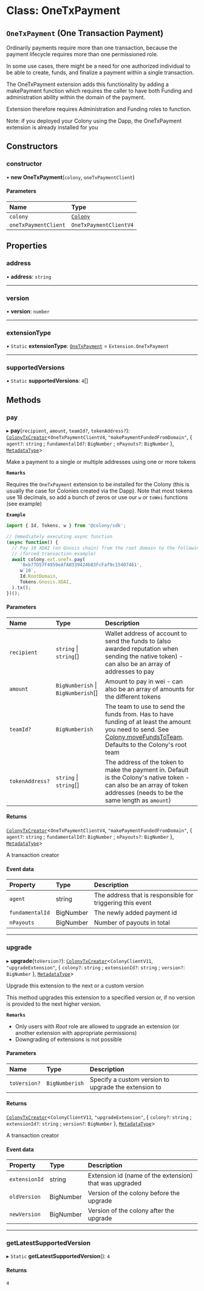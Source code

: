 # Class: OneTxPayment

## `OneTxPayment` (One Transaction Payment)

Ordinarily payments require more than one transaction, because the payment lifecycle requires more than one permissioned role.

In some use cases, there might be a need for one authorized individual to be able to create, funds, and finalize a payment within a single transaction.

The OneTxPayment extension adds this functionality by adding a makePayment function which requires the caller to have both Funding and administration ability within the domain of the payment.

Extension therefore requires Administration and Funding roles to function.

Note: if you deployed your Colony using the Dapp, the OneTxPayment extension is already installed for you

## Constructors

### constructor

• **new OneTxPayment**(`colony`, `oneTxPaymentClient`)

#### Parameters

| Name | Type |
| :------ | :------ |
| `colony` | [`Colony`](Colony.md) |
| `oneTxPaymentClient` | `OneTxPaymentClientV4` |

## Properties

### address

• **address**: `string`

___

### version

• **version**: `number`

___

### extensionType

▪ `Static` **extensionType**: [`OneTxPayment`](../enums/Extension.md#onetxpayment) = `Extension.OneTxPayment`

___

### supportedVersions

▪ `Static` **supportedVersions**: ``4``[]

## Methods

### pay

▸ **pay**(`recipient`, `amount`, `teamId?`, `tokenAddress?`): [`ColonyTxCreator`](ColonyTxCreator.md)<`OneTxPaymentClientV4`, ``"makePaymentFundedFromDomain"``, { `agent?`: `string` ; `fundamentalId?`: `BigNumber` ; `nPayouts?`: `BigNumber`  }, [`MetadataType`](../enums/MetadataType.md)\>

Make a payment to a single or multiple addresses using one or more tokens

**`Remarks`**

Requires the `OneTxPayment` extension to be installed for the Colony (this is usually the case for Colonies created via the Dapp). Note that most tokens use 18 decimals, so add a bunch of zeros or use our `w` or `toWei` functions (see example)

**`Example`**

```typescript
import { Id, Tokens, w } from '@colony/sdk';

// Immediately executing async function
(async function() {
  // Pay 10 XDAI (on Gnosis chain) from the root domain to the following address
  // (forced transaction example)
  await colony.ext.oneTx.pay(
     '0xb77D57F4959eAfA0339424b83FcFaf9c15407461',
     w`10`,
     Id.RootDomain,
     Tokens.Gnosis.XDAI,
  ).tx();
})();
```

#### Parameters

| Name | Type | Description |
| :------ | :------ | :------ |
| `recipient` | `string` \| `string`[] | Wallet address of account to send the funds to (also awarded reputation when sending the native token) - can also be an array of addresses to pay |
| `amount` | `BigNumberish` \| `BigNumberish`[] | Amount to pay in wei - can also be an array of amounts for the different tokens |
| `teamId?` | `BigNumberish` | The team to use to send the funds from. Has to have funding of at least the amount you need to send. See [Colony.moveFundsToTeam](Colony.md#movefundstoteam). Defaults to the Colony's root team |
| `tokenAddress?` | `string` \| `string`[] | The address of the token to make the payment in. Default is the Colony's native token - can also be an array of token addresses (needs to be the same length as `amount`) |

#### Returns

[`ColonyTxCreator`](ColonyTxCreator.md)<`OneTxPaymentClientV4`, ``"makePaymentFundedFromDomain"``, { `agent?`: `string` ; `fundamentalId?`: `BigNumber` ; `nPayouts?`: `BigNumber`  }, [`MetadataType`](../enums/MetadataType.md)\>

A transaction creator

#### Event data

| Property | Type | Description |
| :------ | :------ | :------ |
| `agent` | string | The address that is responsible for triggering this event |
| `fundamentalId` | BigNumber | The newly added payment id |
| `nPayouts` | BigNumber | Number of payouts in total |

___

### upgrade

▸ **upgrade**(`toVersion?`): [`ColonyTxCreator`](ColonyTxCreator.md)<`ColonyClientV11`, ``"upgradeExtension"``, { `colony?`: `string` ; `extensionId?`: `string` ; `version?`: `BigNumber`  }, [`MetadataType`](../enums/MetadataType.md)\>

Upgrade this extension to the next or a custom version

This method upgrades this extension to a specified version or, if no version is provided to the next higher version.

**`Remarks`**

* Only users with *Root* role are allowed to upgrade an extension (or another extension with appropriate permissions)
* Downgrading of extensions is not possible

#### Parameters

| Name | Type | Description |
| :------ | :------ | :------ |
| `toVersion?` | `BigNumberish` | Specify a custom version to upgrade the extension to |

#### Returns

[`ColonyTxCreator`](ColonyTxCreator.md)<`ColonyClientV11`, ``"upgradeExtension"``, { `colony?`: `string` ; `extensionId?`: `string` ; `version?`: `BigNumber`  }, [`MetadataType`](../enums/MetadataType.md)\>

A transaction creator

#### Event data

| Property | Type | Description |
| :------ | :------ | :------ |
| `extensionId` | string | Extension id (name of the extension) that was upgraded |
| `oldVersion` | BigNumber | Version of the colony before the upgrade |
| `newVersion` | BigNumber | Version of the colony after the upgrade |

___

### getLatestSupportedVersion

▸ `Static` **getLatestSupportedVersion**(): ``4``

#### Returns

``4``
